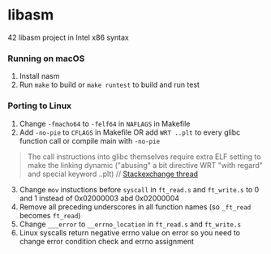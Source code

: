 # libasm
42 libasm project in Intel x86 syntax

### Running on macOS
1. Install nasm
2. Run `make` to build or ```make runtest``` to build and run test

### Porting to Linux
1. Change ```-fmacho64``` to ```-felf64``` in ```NAFLAGS``` in Makefile
2. Add `-no-pie` to `CFLAGS` in Makefile OR add `WRT ..plt` to every glibc function call or compile main with `-no-pie`
> The call instructions into glibc themselves require extra ELF setting to make the linking dynamic ("abusing" a bit directive WRT "with regard" and special keyword ..plt) // [Stackexchange thread](https://codereview.stackexchange.com/a/181964)
3. Change ```mov``` instuctions before ```syscall``` in ```ft_read.s``` and ```ft_write.s``` to 0 and 1 instead of 0x02000003 abd 0x02000004
4. Remove all preceding underscores in all function names (so ```_ft_read``` becomes ```ft_read```)
5. Change ```___error``` to ```__errno_location``` in ```ft_read.s``` and ```ft_write.s```
6. Linux syscalls return negative errno value on error so you need to change error condition check and errno assignment
